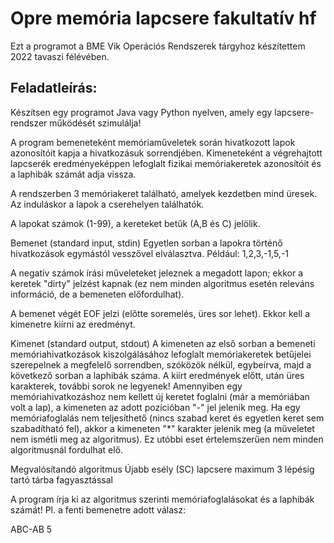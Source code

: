 # Opre memória lapcsere fakultatív hf

Ezt a programot a BME Vik Operációs Rendszerek tárgyhoz készítettem 2022 tavaszi félévében.

## Feladatleírás:
Készítsen egy programot Java vagy Python nyelven, amely egy lapcsere-rendszer működését szimulálja!

A program bemeneteként memóriaműveletek során hivatkozott lapok azonosítóit kapja a hivatkozásuk sorrendjében. Kimeneteként a végrehajtott lapcserék eredményeképpen lefoglalt fizikai memóriakeretek azonosítóit és a laphibák számát adja vissza.

A rendszerben 3 memóriakeret található, amelyek kezdetben mind üresek. Az induláskor a lapok a cserehelyen találhatók.

A lapokat számok (1-99), a kereteket betűk (A,B és C) jelölik.

Bemenet (standard input, stdin)
Egyetlen sorban a lapokra történő hivatkozások egymástól vesszővel elválasztva. Például: 1,2,3,-1,5,-1


A negatív számok írási műveleteket jeleznek a megadott lapon; ekkor a keretek "dirty" jelzést kapnak (ez nem minden algoritmus esetén releváns információ, de a bemeneten előfordulhat).

A bemenet végét EOF jelzi (előtte soremelés, üres sor lehet). Ekkor kell a kimenetre kiírni az eredményt.

Kimenet (standard output, stdout)
A kimeneten az első sorban a bemeneti memóriahivatkozások kiszolgálásához lefoglalt memóriakeretek betűjelei szerepelnek a megfelelő sorrendben, szóközök nélkül, egybeírva, majd a következő sorban a laphibák száma. A kiírt eredmények előtt, után üres karakterek, további sorok ne legyenek!
Amennyiben egy memóriahivatkozáshoz nem kellett új keretet foglalni (már a memóriában volt a lap), a kimeneten az adott pozícióban "-" jel jelenik meg.
Ha egy memóriafoglalás nem teljesíthető (nincs szabad keret és egyetlen keret sem szabadítható fel), akkor a kimeneten "*" karakter jelenik meg (a műveletet nem ismétli meg az algoritmus). Ez utóbbi eset értelemszerűen nem minden algoritmusnál fordulhat elő.

Megvalósítandó algoritmus
Újabb esély (SC) lapcsere maximum 3 lépésig tartó tárba fagyasztással

A program írja ki az algoritmus szerinti memóriafoglalásokat és a laphibák számát!
Pl. a fenti bemenetre adott válasz:

ABC-AB
5
